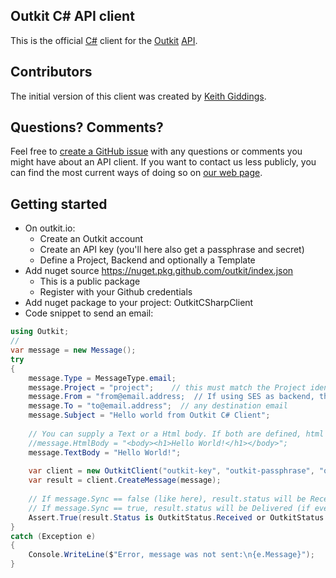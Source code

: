 ## Outkit C# API client
This is the official [C#](https://docs.microsoft.com/en-us/dotnet/csharp/programming-guide/) client for 
the [Outkit](https://outkit.io/) [API](https://docs.outkit.io/). 

## Contributors
The initial version of this client was created by [Keith Giddings](https://github.com/krgiddings).

## Questions? Comments?
Feel free to [create a GitHub issue](https://github.com/outkit/csharp-client/issues) with any questions or 
comments you might have about an API client. If you want to contact us less publicly, you can find the most 
current ways of doing so on [our web page](https://outkit.io/contact).

## Getting started
- On outkit.io:
  - Create an Outkit account 
  - Create an API key (you'll here also get a passphrase and secret)
  - Define a Project, Backend and optionally a Template
- Add nuget source https://nuget.pkg.github.com/outkit/index.json
  - This is a public package 
  - Register with your Github credentials
- Add nuget package to your project: OutkitCSharpClient
- Code snippet to send an email: 

```csharp
using Outkit;
//
var message = new Message();
try
{
    message.Type = MessageType.email;
    message.Project = "project";    // this must match the Project identifier in the outkit setup
    message.From = "from@email.address;  // If using SES as backend, the domain of the email address must match your SES configuration
    message.To = "to@email.address";  // any destination email
    message.Subject = "Hello world from Outkit C# Client";
    
    // You can supply a Text or a Html body. If both are defined, html is used:
    //message.HtmlBody = "<body><h1>Hello World!</h1></body>";
    message.TextBody = "Hello World!";
    
    var client = new OutkitClient("outkit-key", "outkit-passphrase", "outkit-secret");
    var result = client.CreateMessage(message);
    
    // If message.Sync == false (like here), result.status will be Received
    // If message.Sync == true, result.status will be Delivered (if everything went well of course)
    Assert.True(result.Status is OutkitStatus.Received or OutkitStatus.Delivered);
}
catch (Exception e)
{
    Console.WriteLine($"Error, message was not sent:\n{e.Message}");
}
```